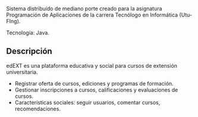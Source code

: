 Sistema distribuído de mediano porte creado para la asignatura Programación de Aplicaciones de la carrera Tecnólogo en Informática (Utu-FIng).

Tecnología: Java.


## Descripción

edEXT es una plataforma educativa y social para cursos de extensión universitaria.

- Registrar oferta de cursos, ediciones y programas de formación.
- Gestionar inscripciones a cursos, calificaciones y evaluaciones de cursos.
- Características sociales: seguir usuarios, comentar cursos, recomendaciones.